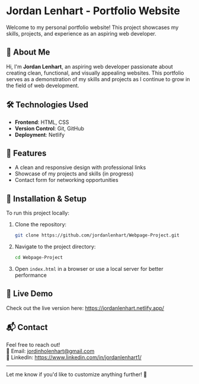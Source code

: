# Jordan Lenhart - Portfolio Website  

Welcome to my personal portfolio website! This project showcases my skills, projects, and experience as an aspiring web developer.  

## 🚀 About Me  

Hi, I'm **Jordan Lenhart**, an aspiring web developer passionate about creating clean, functional, and visually appealing websites. This portfolio serves as a demonstration of my skills and projects as I continue to grow in the field of web development.  

## 🛠️ Technologies Used  

- **Frontend**: HTML, CSS  
- **Version Control**: Git, GitHub  
- **Deployment**: Netlify

## 📂 Features  

- A clean and responsive design with professional links
- Showcase of my projects and skills (in progress)
- Contact form for networking opportunities  

## 📌 Installation & Setup  

To run this project locally:  

1. Clone the repository:  
   ```sh
   git clone https://github.com/jordanlenhart/Webpage-Project.git
   ```  
2. Navigate to the project directory:  
   ```sh
   cd Webpage-Project
   ```  
3. Open `index.html` in a browser or use a local server for better performance  

## 🚀 Live Demo  

Check out the live version here: https://jordanlenhart.netlify.app/  

## 📬 Contact  

Feel free to reach out!  
📧 Email: jordinholenhart@gmail.com     
💼 LinkedIn: https://www.linkedin.com/in/jordanlenhart1/

---  

Let me know if you'd like to customize anything further! 🚀
